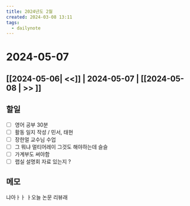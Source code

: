 ```yaml
---
title: 2024년도 2월
created: 2024-03-08 13:11
tags:
  - dailynote
---
```

# 2024-05-07
## [[2024-05-06| <<]] | 2024-05-07 | [[2024-05-08 | >> ]]

## 할일
- [ ] 영어 공부 30분
- [ ] 활동 일지 작성 / 민서, 태현
- [ ] 장한얼 교수님 수업
- [ ] 그 뭐냐 멀티어레이 그것도 해야하는데 슬슬
- [ ] 가계부도 써야함 
- [ ] 랩실 설명회 자료 있는지 ?
## 메모
냐아ㅏㅏ ㅏ오늘 논문 리뷰래
